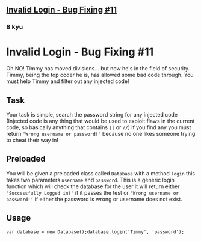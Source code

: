 <h2><a href=https://www.codewars.com/kata/55e4c52ad58df7509c00007e/train/javascript target="_blank">Invalid Login - Bug Fixing #11</a></h2><h3>8 kyu</h3><h1 id="invalid-login---bug-fixing-11">Invalid Login - Bug Fixing #11</h1><p>Oh NO! Timmy has moved divisions... but now he's in the field of security. Timmy, being the top coder he is, has allowed some bad code through. You must help Timmy and filter out any injected code!</p><h2 id="task">Task</h2><p>Your task is simple, search the password string for any injected code (Injected code is any thing that would be used to exploit flaws in the current code, so basically anything that contains <code>||</code> or <code>//</code>) if you find any you must return <code>"Wrong username or password!"</code> because no one likes someone trying to cheat their way in!</p><h2 id="preloaded">Preloaded</h2><p>You will be given a preloaded class called <code>Database</code> with a method <code>login</code> this takes two parameters <code>username</code> and <code>password</code>. This is a generic login function which will check the database for the user it will return either <code>'Successfully Logged in!'</code> if it passes the test or <code>'Wrong username or password!'</code> if either the password is wrong or username does not exist.</p><h2 id="usage">Usage</h2><pre><code class="language-javascript"><span class="cm-keyword">var</span> <span class="cm-def">database</span> <span class="cm-operator">=</span> <span class="cm-keyword">new</span> <span class="cm-variable">Database</span>();<span class="cm-variable">database</span>.<span class="cm-property">login</span>(<span class="cm-string">'Timmy'</span>, <span class="cm-string">'password'</span>);</code></pre><pre style="display: none;"><code class="language-python"><span class="cm-variable">database</span> <span class="cm-operator">=</span> <span class="cm-variable">Database</span>()<span class="cm-variable">database</span>.<span class="cm-property">login</span>(<span class="cm-string">'Timmy'</span>, <span class="cm-string">'password'</span>)</code></pre><pre style="display: none;"><code class="language-ruby"><span class="cm-variable">database</span> <span class="cm-operator">=</span> <span class="cm-tag">Database</span><span class="cm-operator">.</span><span class="cm-property">new</span>;<span class="cm-variable">database</span><span class="cm-operator">.</span><span class="cm-property">login</span>(<span class="cm-string">'Timmy'</span>, <span class="cm-string">'password'</span>)</code></pre>